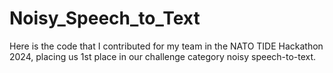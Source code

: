 # Noisy_Speech_to_Text
Here is the code that I contributed for my team in the NATO TIDE Hackathon 2024, placing us 1st place in our challenge category noisy speech-to-text. 
